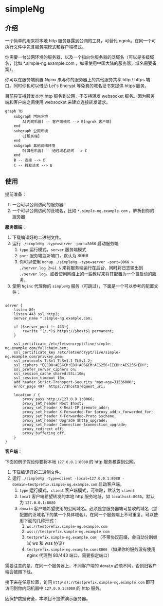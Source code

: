 # simpleNg

## 介绍

一个简单的用来将本地 http 服务暴露到公网的工具，可替代 ngrok。在同一个可执行文件中包含服务端模式和客户端模式。

你需要一台公网环境的服务器，以及一个指向你服务器的泛域名（可以是多级域名，比如 *.simple-ng.example.com ，如果使用中国大陆的服务器，域名需要备案）。

你可以在服务端前置 Nginx 来与你的服务器上的其他服务共享 http / https 端口。同时你也可以借助 Let's Encrypt 等免费的域名证书来提供 https 服务。

目前只支持转发本地 http 服务到公网，不支持转发 websocket 服务。因为服务端和客户端之间使用 websocket 来建立连接转发请求。

```mermaid
graph TD
    subgraph 内网环境
        A[内网机器] -- 客户端模式 --> B[ngrok 客户端]
    end
    subgraph 公网环境
        C[服务端]
    end
    subgraph 其他网络环境
        D[其他机器] -- 通过域名访问 --> C
    end
    B -- 连接 --> C
    C -- 转发请求 --> B

```
## 使用

提前准备：
1. 一台可以公网访问的服务器
2. 一个可以公网访问的泛域名，比如 `*.simple-ng.example.com` ，解析到你的服务器 

**服务器端**：

1. 下载编译好的二进制文件。
2. 运行 `./simpleNg -type=server -port=8066` 启动服务端
   1. `type` 运行模式，`server` 服务端模式
   2. `port` 服务端监听端口，默认为 8066
   3. 你可以使用 `nohup ./simpleNg -type=server -port=8066 > ./server.log 2>&1 &` 来将服务端运行在后台，同时将日志输出到 `./server.log`。或者使用网络上的一些教程来将其配置为一个自启动的服务。
3. 使用 `Nginx` 代理你的 `simpleNg` 服务（可跳过），下面是一个可以参考的配置文件：

```nginx

server {
    listen 80;
    listen 443 ssl http2;
    server_name *.simple-ng.example.com;
    
    if ($server_port !~ 443){
        rewrite ^(/.*)$ https://$host$1 permanent;
    }
    
    ssl_certificate /etc/letsencrypt/live/simple-ng.example.com/fullchain.pem;
    ssl_certificate_key /etc/letsencrypt/live/simple-ng.example.com/privkey.pem;
    ssl_protocols TLSv1 TLSv1.1 TLSv1.2;
    ssl_ciphers "EECDH+AESGCM:EDH+AESGCM:AES256+EECDH:AES256+EDH";
    ssl_prefer_server_ciphers on;
    ssl_session_cache shared:SSL:10m;
    ssl_session_timeout 10m;
    add_header Strict-Transport-Security "max-age=31536000";
    error_page 497  https://$host$request_uri;
    
    location / {
        proxy_pass http://127.0.0.1:8066;
        proxy_set_header Host $host;
        proxy_set_header X-Real-IP $remote_addr;
        proxy_set_header X-Forwarded-For $proxy_add_x_forwarded_for;
        proxy_set_header X-Forwarded-Proto $scheme;
        proxy_set_header Upgrade $http_upgrade;
        proxy_set_header Connection $connection_upgrade;
        proxy_redirect off;
        proxy_buffering off;
    }
}
```

**客户端**：

下面的例子假设你要将本地 `127.0.0.1:8080` 的 http 服务暴露到公网。

1. 下载编译好的二进制文件。
2. 运行 `./simpleNg -type=client -local=127.0.0.1:8080 -domain=testprefix.simple-ng.example.com` 启动客户端。
   1. `type` 运行模式，`client` 客户端模式，可省略，默认为 `client`
   2. `local` 客户端希望转发的本地 http 服务地址，如 `localhost:8080`。默认为 `127.0.0.1:8080`
   3. `domain` 客户端希望使用的公网域名。必须是您服务器端可接收的域名（您配置的泛域名下的某一个具体域名）。在同一个服务端上不可重复。可以使用下面的几种形式：
      1. `ws://testprefix.simple-ng.example.com`
      2. `wss://testprefix.simple-ng.example.com`
      3. `testprefix.simple-ng.example.com` （不带协议前缀，会自动分别尝试 ws 和 wss 协议）
      4. `testprefix.simple-ng.example.com:8066` （如果你的服务没有使用 nginx 代理到 80/443 端口，需要指定端口）

需要注意的是，在同一个服务器上，不同客户端的 `domain` 必须不同，否则旧客户端会被踢下线。

接下来在任意位置，访问 `http(s)://testprefix.simple-ng.example.com` 即可访问到你内网机器中 `127.0.0.1:8080` 的 http 服务。

因保护数据安全，本项目不提供演示服务器。